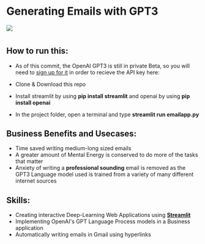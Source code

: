 # Generating Emails with GPT3

[![](https://img.youtube.com/vi/oJWBQKrF4uM/0.jpg)](https://www.youtube.com/watch?v=oJWBQKrF4uM)

# 


## How to run this:
* As of this commit, the OpenAI GPT3 is still in private Beta, so you will need to [sign up for it](https://beta.openai.com/) in order to recieve the API key here:

* Clone & Download this repo
* Install streamlit by using **pip install streamlit** and openai by using **pip install openai**
* In the project folder, open a terminal and type **streamlit run emailapp.py**

## Business Benefits and Usecases:
* Time saved writing medium-long sized emails
* A greater amount of Mental Energy is conserved to do more of the tasks that matter
* Anxiety of writing a **professional sounding** email is removed as the GPT3 Language model used is trained from a variety of many different internet sources

## Skills:
* Creating interactive Deep-Learning Web Applications using [**Streamlit**](https://streamlit.io/)
* Implementing OpenAI's GPT Language Process models in a Business application
* Automatically writing emails in Gmail using hyperlinks
